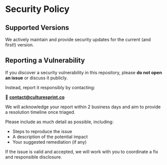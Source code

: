 # Security Policy

## Supported Versions

We actively maintain and provide security updates for the current (and first!) version.

## Reporting a Vulnerability

If you discover a security vulnerability in this repository, please **do not open an issue** or discuss it publicly.

Instead, report it responsibly by contacting:

📧 **contact@culturesprint.co**

We will acknowledge your report within 2 business days and aim to provide a resolution timeline once triaged.

Please include as much detail as possible, including:
- Steps to reproduce the issue
- A description of the potential impact
- Your suggested remediation (if any)

If the issue is valid and accepted, we will work with you to coordinate a fix and responsible disclosure.
